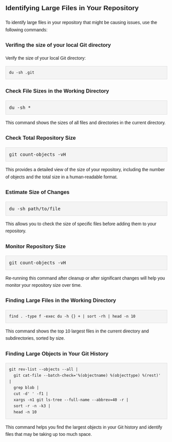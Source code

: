 <!DOCTYPE html>
<html lang="en">
<head>
  <meta charset="UTF-8">
  <meta name="viewport" content="width=device-width, initial-scale=1.0">
<title>Identifying Large Files in Your Repository</title>
<style>
    body {
      font-family: Arial, sans-serif;
      margin: 20px;
      line-height: 1.6;
    }
    h1 {
      color: #333;
    }
    pre {
      background: #f4f4f4;
      padding: 10px;
      border: 1px solid #ddd;
      overflow-x: auto;
    }
</style>
</head>
<body>
  
<h2>Identifying Large Files in Your Repository</h2>

<p>To identify large files in your repository that might be causing issues, use the following commands:</p>

<h3>Verifing the size of your local Git directory</h3>

<p>Verify the size of your local Git directory:</p>
<pre><code>du -sh .git</code></pre>

<h3>Check File Sizes in the Working Directory</h3>
<pre>du -sh *</pre>
<p>This command shows the sizes of all files and directories in the current directory.</p>

<h3>Check Total Repository Size</h3>
<pre>git count-objects -vH</pre>
<p>This provides a detailed view of the size of your repository, including the number of objects and the total size in a human-readable format.</p>

<h3>Estimate Size of Changes</h3>
<pre>du -sh path/to/file</pre>
<p>This allows you to check the size of specific files before adding them to your repository.</p>

<h3>Monitor Repository Size</h3>
<pre>git count-objects -vH</pre>
<p>Re-running this command after cleanup or after significant changes will help you monitor your repository size over time.</p>

<h3>Finding Large Files in the Working Directory</h3>
<pre><code>find . -type f -exec du -h {} + | sort -rh | head -n 10</code></pre>
<p>This command shows the top 10 largest files in the current directory and subdirectories, sorted by size.</p>

<h3>Finding Large Objects in Your Git History</h3>
<pre><code>git rev-list --objects --all |
  git cat-file --batch-check='%(objectname) %(objecttype) %(rest)' |
  grep blob |
  cut -d' ' -f1 |
  xargs -n1 git ls-tree --full-name --abbrev=40 -r |
  sort -r -n -k3 |
  head -n 10</code></pre>
<p>This command helps you find the largest objects in your Git history and identify files that may be taking up too much space.</p>


</body>
</html>
